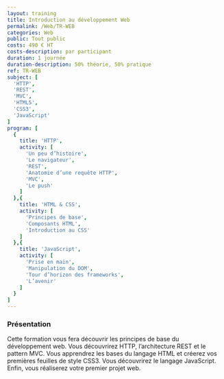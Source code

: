 ```yaml
---
layout: training
title: Introduction au développement Web
permalink: /Web/TR-WEB
categories: Web
public: Tout public
costs: 490 € HT
costs-description: par participant
duration: 1 journée
duration-description: 50% théorie, 50% pratique
ref: TR-WEB
subject: [
  'HTTP',
  'REST',
  'MVC',
  'HTML5',
  'CSS3',
  'JavaScript'
]
program: [
  {
    title: 'HTTP',
    activity: [
      'Un peu d’histoire',
      'Le navigateur',
      'REST',
      'Anatomie d’une requête HTTP',
      'MVC',
      'Le push'
    ]
  },{
    title: 'HTML & CSS',
    activity: [
      'Principes de base',
      'Composants HTML',
      'Introduction au CSS'
    ]
  },{
    title: 'JavaScript',
    activity: [
      'Prise en main',
      'Manipulation du DOM',
      'Tour d’horizon des frameworks',
      'L’avenir'
    ]
  }
]
---
```


### Présentation

Cette formation vous fera découvrir les principes de base du développement web. Vous découvrirez HTTP, l’architecture REST et le pattern MVC.
Vous apprendrez les bases du langage HTML et créerez vos premières feuilles de style CSS3. Vous découvrirez le langage JavaScript. Enfin, vous réaliserez votre premier projet web.
